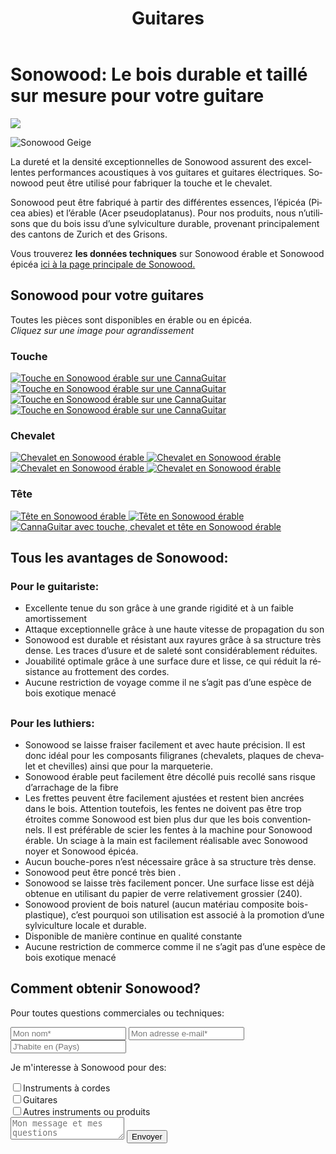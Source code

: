 ﻿---
lang: fr
title: 'Guitares'
order: 2
---

<div class="full-width-kenburns">
<div class="wrap-bg-image">

# Sonowood: Le bois durable et taillé sur mesure pour votre guitare

![](/assets/images/arrow-d-white.svg)

</div>
<img srcset="/assets/images/cannaguitar_ganzeGitarre.jpg"
     src="/assets/images/sonowood_cover.jpg" alt="Sonowood Geige">
</div>

<div class="full-width-grey">
<div class="wrap -cols2">

La dureté et la densité exceptionnelles de Sonowood assurent des excellentes performances acoustiques à vos guitares et guitares électriques. Sonowood peut être utilisé pour fabriquer la touche et le chevalet.

Sonowood peut être fabriqué à partir des différentes essences, l’épicéa (Picea abies) et l’érable (Acer pseudoplatanus). Pour nos produits, nous n’utilisons que du bois issu d’une sylviculture durable, provenant principalement des cantons de Zurich et des Grisons.

Vous trouverez **les données techniques** sur Sonowood érable et Sonowood épicéa <a href="/fr/products/#technicaldata">ici à la page principale de Sonowood.</a>

</div>
</div>

<div class="full-width">
<div class="wrap">

## Sonowood pour votre guitares

Toutes les pièces sont disponibles en érable ou en épicéa. <br/>
*Cliquez sur une image pour agrandissement*

### Touche

<div class="picturegallery">
      <a href="/assets/images/guitars/sonowood_guitar_fretboard2.jpg">
          <img src="/assets/images/guitars/sonowood_guitar_fretboard2_thumb.jpg" alt="Touche en Sonowood érable sur une CannaGuitar">
      </a>
      <a href="/assets/images/guitars/sonowood_eguitar_fretboard1.jpg">
          <img src="/assets/images/guitars/sonowood_eguitar_fretboard1_thumb.jpg" alt="Touche en Sonowood érable sur une CannaGuitar">
      </a>
      <a href="/assets/images/guitars/sonowood_eguitar_fretboard2.jpg">
          <img src="/assets/images/guitars/sonowood_eguitar_fretboard2_thumb.jpg" alt="Touche en Sonowood érable sur une CannaGuitar">
      </a>
      <a href="/assets/images/guitars/sonowood_guitar_fretboard5.jpg">
          <img src="/assets/images/guitars/sonowood_guitar_fretboard5.jpg" alt="Touche en Sonowood érable sur une CannaGuitar">
      </a>
</div>

### Chevalet

<div class="picturegallery">
      <a href="/assets/images/guitars/sonowood_guitar_bridge1.jpg">
          <img src="/assets/images/guitars/sonowood_guitar_bridge1_thumb.jpg" alt="Chevalet en Sonowood érable">
      </a>
      <a href="/assets/images/guitars/sonowood_guitar_bridge3.jpg">
          <img src="/assets/images/guitars/sonowood_guitar_bridge3_thumb.jpg" alt="Chevalet en Sonowood érable">
      </a>
      <a href="/assets/images/guitars/sonowood_guitar_bridge4.jpg">
          <img src="/assets/images/guitars/sonowood_guitar_bridge4_thumb.jpg" alt="Chevalet en Sonowood érable">
      </a>
      <a href="/assets/images/guitars/sonowood_guitar_bridge5.jpg">
          <img src="/assets/images/guitars/sonowood_guitar_bridge5_thumb.jpg" alt="Chevalet en Sonowood érable">
      </a>
</div>

### Tête

<div class="picturegallery">
      <a href="/assets/images/guitars/sonowood_guitar_headstock2.jpg">
          <img src="/assets/images/guitars/sonowood_guitar_headstock2_thumb.jpg" alt="Tête en Sonowood érable">
      </a>
      <a href="/assets/images/guitars/sonowood_guitar_headstock1.jpg">
          <img src="/assets/images/guitars/sonowood_guitar_headstock1_thumb.jpg" alt="Tête en Sonowood érable">
      </a>
      <a href="/assets/images/guitars/sonowood_eguitar_full1.jpg">
          <img src="/assets/images/guitars/sonowood_eguitar_full1_thumb.jpg" alt="CannaGuitar avec touche, chevalet et tête en Sonowood érable">
      </a>
</div>

</div>
</div>

<div class="full-width-red">
<div class="wrap -center">

## Tous les avantages de Sonowood:

### Pour le guitariste:

  - Excellente tenue du son grâce à une grande rigidité et à un faible amortissement
  - Attaque exceptionnelle grâce à une haute vitesse de propagation du son
  - Sonowood est durable et résistant aux rayures grâce à sa structure très dense. Les traces d’usure et de saleté sont considérablement réduites.
  - Jouabilité optimale grâce à une surface dure et lisse, ce qui réduit la résistance au frottement des cordes.
  - Aucune restriction de voyage comme il ne s’agit pas d’une espèce de bois exotique menacé


##

### Pour les luthiers:

  - Sonowood se laisse fraiser facilement et avec haute précision. Il est donc idéal pour les composants filigranes (chevalets, plaques de chevalet et chevilles) ainsi que pour la marqueterie.
  - Sonowood érable peut facilement être décollé puis recollé sans risque d’arrachage de la fibre
  - Les frettes peuvent être facilement ajustées et restent bien ancrées dans le bois. Attention toutefois, les fentes ne doivent pas être trop étroites comme Sonowood est bien plus dur que les bois conventionnels. Il est préférable de scier les fentes à la machine pour Sonowood érable. Un sciage à la main est facilement réalisable avec Sonowood noyer et Sonowood épicéa.
  - Aucun bouche-pores n’est nécessaire grâce à sa structure très dense.
  - Sonowood peut être poncé très bien .
  - Sonowood se laisse très facilement poncer. Une surface lisse est déjà obtenue en utilisant du papier de verre relativement grossier (240).
  - Sonowood provient de bois naturel (aucun matériau composite bois-plastique), c’est pourquoi son utilisation est associé à la promotion d’une sylviculture locale et durable.
  - Disponible de manière continue en qualité constante
  - Aucune restriction de commerce comme il ne s’agit pas d’une espèce de bois exotique menacé

</div>
</div>

<div class="full-width-grey">
<div class="wrap">

## Comment obtenir Sonowood?

Pour toutes questions commerciales ou techniques:

<script type="text/javascript">var submitted=false;</script>
<iframe name="hidden_iframe" id="hidden_iframe" style="display:none;" onload="if(submitted)  {window.location='';}"></iframe>

<form class="form" action="https://docs.google.com/forms/d/e/1FAIpQLScmllSAdsWOnOCcoBK-MsPOgC_icTCNbm0XAqzfv1LYG1xaHw/formResponse" target="hidden_iframe" onsubmit="return confirm('Thank you for your interest! We will get in touch as soon as possible')">
      <input type="text" name="entry.1998489538" class="input-line" placeholder="Mon nom*" required minlength="2">
      <input type="email" name="entry.913371209" class="input-line" placeholder="Mon adresse e-mail*" required minlength="3">
      <input type="text" name="entry.14292811" class="input-line" placeholder="J'habite en (Pays)" required minlength="2">
      <p>Je m'interesse à Sonowood pour des:</p>
      <div class="checkbox-wrapper">
        <input type="checkbox" name="entry.812095084" id="instrument-strings" value="strings"><label class="checkbox-label" for="instrument-strings">Instruments à cordes</label>
      </div>
      <div class="checkbox-wrapper">
        <input type="checkbox" name="entry.812095084" id="instrument-guitar" value="guitar"><label class="checkbox-label" for="instrument-guitar">Guitares</label>
      </div>
      <div class="checkbox-wrapper">
        <input type="checkbox" name="entry.812095084" id="instrument-other" value="other"><label class="checkbox-label" for="instrument-other">Autres instruments ou produits</label>
      </div>
      <textarea name="entry.1789398419" class="input-field" placeholder="Mon message et mes questions"></textarea>
      <input type="hidden" name="entry.298481630" value="FR">
      <button type="submit" class="form-submit">Envoyer</button>
</form>

</div>
</div>
